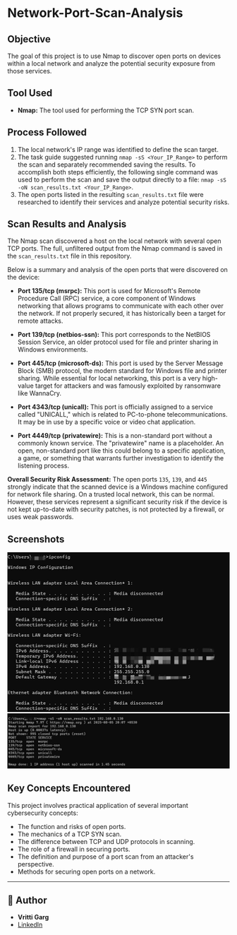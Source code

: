 # Network-Port-Scan-Analysis

## Objective
The goal of this project is to use Nmap to discover open ports on devices within a local network and analyze the potential security exposure from those services.

## Tool Used
* **Nmap:** The tool used for performing the TCP SYN port scan.

## Process Followed
1.  The local network's IP range was identified to define the scan target.
2.  The task guide suggested running `nmap -sS <Your_IP_Range>` to perform the scan and separately recommended saving the results. To accomplish both steps efficiently, the following single command was used to perform the scan and save the output directly to a file: `nmap -sS -oN scan_results.txt <Your_IP_Range>`.
3.  The open ports listed in the resulting `scan_results.txt` file were researched to identify their services and analyze potential security risks.

## Scan Results and Analysis

The Nmap scan discovered a host on the local network with several open TCP ports. The full, unfiltered output from the Nmap command is saved in the `scan_results.txt` file in this repository.

Below is a summary and analysis of the open ports that were discovered on the device:

* **Port 135/tcp (msrpc):** This port is used for Microsoft's Remote Procedure Call (RPC) service, a core component of Windows networking that allows programs to communicate with each other over the network. If not properly secured, it has historically been a target for remote attacks.

* **Port 139/tcp (netbios-ssn):** This port corresponds to the NetBIOS Session Service, an older protocol used for file and printer sharing in Windows environments.

* **Port 445/tcp (microsoft-ds):** This port is used by the Server Message Block (SMB) protocol, the modern standard for Windows file and printer sharing. While essential for local networking, this port is a very high-value target for attackers and was famously exploited by ransomware like WannaCry.

* **Port 4343/tcp (unicall):** This port is officially assigned to a service called "UNICALL," which is related to PC-to-phone telecommunications. It may be in use by a specific voice or video chat application.

* **Port 4449/tcp (privatewire):** This is a non-standard port without a commonly known service. The "privatewire" name is a placeholder. An open, non-standard port like this could belong to a specific application, a game, or something that warrants further investigation to identify the listening process.

**Overall Security Risk Assessment:**
The open ports `135`, `139`, and `445` strongly indicate that the scanned device is a Windows machine configured for network file sharing. On a trusted local network, this can be normal. However, these services represent a significant security risk if the device is not kept up-to-date with security patches, is not protected by a firewall, or uses weak passwords.


## Screenshots

![IP Configuration Command](ipconfig.jpg)
![Nmap Scan Execution](nmap_cmd.jpg)

## Key Concepts Encountered
This project involves practical application of several important cybersecurity concepts:
* The function and risks of open ports.
* The mechanics of a TCP SYN scan.
* The difference between TCP and UDP protocols in scanning.
* The role of a firewall in securing ports.
* The definition and purpose of a port scan from an attacker's perspective.
* Methods for securing open ports on a network.

---
## 👤 Author

* **Vritti Garg**
* [LinkedIn](https://www.linkedin.com/in/vritti-garg-682667284/)

